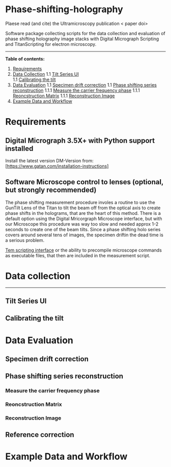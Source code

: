 # Phase-shifting-holography

Plaese read (and cite) the Ultramicroscopy publication < paper doi>

Software package collecting scripts for the data collection and evaluation of phase shifting holography image stacks with Digital Micrograph Scripting and TitanScripting for electron microscopy.

--- 
**Table of contents:**

1. [Requirements](#requirements)
1. [Data Collection](#Data-collection) 
1.1 [Tilt Series UI](#Tilt-Series-UI) <br>
1.1 [Calibrating the tilt](#Calibrating-the-tilt) <br>
1. [Data Evaluation](#data-Evaluation)
1.1 [Specimen drift correction](#specimen-drift-correction)
1.1 [Phase shifting series reconstruction](#phase-shifting-series-reconstruction)
1.1.1 [Measure the carrier frequency phase](#measure-the-carrier-frequency-phase)
1.1.1 [Reoncstruction Matrix](#reconstruction-matrix)
1.1.1 [Reconstruction Image](#reconstruction-image)
1. [Example Data and Workflow](#Example-Data-and-Workflow)

# Requirements
  ## Digital Micrograph 3.5X+ with Python support installed
  
  Install the latest version DM-Version from: [https://www.gatan.com/installation-instructions]
  
  ## Software Microscope control to lenses (optional, but strongly recommended)
  The phase shifting measurement procedure involes a routine to use the GunTilt Lens of the Titan to tilt the beam off from the optical axis to create phase    shifts in the holograms, that are the heart of this method. There is a default option using the Digital Mricorgraph Microscope interface, but with our Microscope this procedure was way too slow and needed approx 1-2 seconds to create one of the beam tilts. Since a phase shifting holo series covers around several tens of images, the specimen driftin the dead time is a serious problem. 
  
  [Tem scripting interface](https://temscript.readthedocs.io/) or the ability to precompile microscope commands as executable files, that then are included in the measurement script.
  

# Data collection

---
  ## Tilt Series UI
  ## Calibrating the tilt
# Data Evaluation

 ## Specimen drift correction

 ## Phase shifting series reconstruction
  ### Measure the carrier frequency phase
  ### Reoncstruction Matrix
  ### Reconstruction Image

  ## Reference correction
  
  
# Example Data and Workflow
